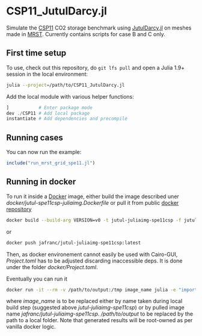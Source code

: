 # CSP11_JutulDarcy.jl

Simulate the [CSP11](https://www.spe.org/en/csp/) CO2 storage benchmark using [JutulDarcy.jl](https://github.com/sintefmath/JutulDarcy.jl) on meshes made in [MRST](https://mrst.no/). Currently contains scripts for case B and C only.

## First time setup

To use, check out this repository, do `git lfs pull` and open a Julia 1.9+ session in the local environment:

```bash
julia --project=/path/to/CSP11_JutulDarcy.jl
```

Add the local module with various helper functions:

```julia
]           # Enter package mode
dev ./CSP11 # Add local package
instantiate # Add dependencies and precompile
```

## Running cases

You can now run the example:

```julia
include("run_mrst_grid_spe11.jl")
```

## Running in docker

To run it inside a [Docker](https://docs.docker.com/desktop/) image, either build the image described uner _docker/jutul-spe11csp-juliaimg.Dockerfile_ or pull it from public [docker repository](https://hub.docker.com)

```bash
docker build --build-arg VERSION=v0 -t jutul-juliaimg-spe11csp -f jutul-spe11csp-juliaimg.Dockerfile .
```

or

```bash
docker push jafranc/jutul-juliaimg-spe11csp:latest
```

Then, as docker environement cannot easily be used with Cairo-GUI, _Project.toml_ has to be adjusted discarding inaccessible deps. It is done under the folder _docker/Project.toml_.

Eventually you can run it

```bash
docker run -it --rm -v /path/to/output:/tmp image_name julia -e "import Pkg;Pkg.add([\"Jutul\",\"JutulDarcy\",\"HYPRE\"]);Pkg.develop(path=\"/opt/spe11csp/CSP11/docker\");include(\"docker_run_mrst_grid_spe11.jl\")"
```

where _image_name_ is to be replaced either by name taken during local build step (suggested above _jutul-juliaimg-spe11csp_) or by pulled image name _jafranc/jutul-juliaimg-spe11csp_. _/path/to/output_ to be replaced by the path to a local folder. Note that generated results will be root-owned as per vanilla docker logic. 
